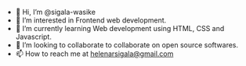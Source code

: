 - 👋 Hi, I’m @sigala-wasike
- 👀 I’m interested in Frontend web development.
- 🌱 I’m currently learning Web development using HTML, CSS and Javascript.
- 💞️ I’m looking to collaborate to collaborate on open source softwares.
- 📫 How to reach me at helenarsigala@gmail.com

<!---
sigala-wasike/sigala-wasike is a ✨ special ✨ repository because its `README.md` (this file) appears on your GitHub profile.
You can click the Preview link to take a look at your changes.
--->
